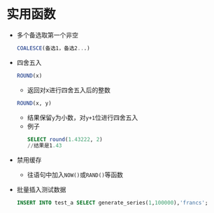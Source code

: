 # 实用函数


- 多个备选取第一个非空

    ```sql
    COALESCE(备选1，备选2...)
    ```

- 四舍五入
    ```sql
    ROUND(x)
    ```
    - 返回对x进行四舍五入后的整数
    ```sql
    ROUND(x, y)
    ```
    - 结果保留`y`为小数，对`y+1`位进行四舍五入
    - 例子
        ```sql
        SELECT round(1.43222, 2)
        //结果是1.43
        ```

- 禁用缓存
    - 往语句中加入`NOW()`或`RAND()`等函数

- 批量插入测试数据

    ```sql
    INSERT INTO test_a SELECT generate_series(1,100000),'francs';  
    ```